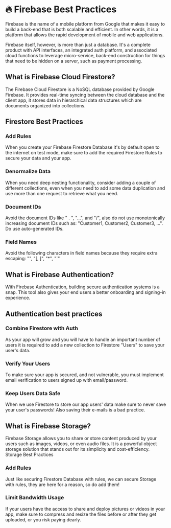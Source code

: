 # 🔥 Firebase Best Practices

Firebase is the name of a mobile platform from Google that makes it easy to build a back-end that is both scalable and efficient. In other words, it is a platform that allows the rapid development of mobile and web applications.

Firebase itself, however, is more than just a database. It's a complete product with API interfaces, an integrated auth platform, and associated cloud functions to leverage micro-service, back-end construction for things that need to be hidden on a server, such as payment processing.

## What is Firebase Cloud Firestore?

The Firebase Cloud Firestore is a NoSQL database provided by Google Firebase. It provides real-time syncing between the cloud database and the client app, it stores data in hierarchical data structures which are documents organized into collections. 

## Firestore Best Practices

### Add Rules

When you create your Firebase Firestore Database it's by default open to the internet on test mode, make sure to add the required Firestore Rules to secure your data and your app.

### Denormalize Data

When you need deep nesting functionality, consider adding a couple of different collections, even when you need to add some data duplication and use more than one request to retrieve what you need.

### Document IDs

Avoid the document IDs like " . ", "...", and "/", also do not use monotonically increasing document IDs such as:
"Customer1, Customer2, Customer3, ...".
Do use auto-generated IDs.

### Field Names

Avoid the following characters in field names because they require extra escaping: "", "[, ]", "*", "`"

## What is Firebase Authentication?

With Firebase Authentication, building secure authentication systems is a snap. This tool also gives your end users a better onboarding and signing-in experience.

## Authentication best practices

### Combine Firestore with Auth

As your app will grow and you will have to handle an important number of users it is required to add a new collection to Firestore "Users" to save your user's data.

### Verify Your Users

To make sure your app is secured, and not vulnerable, you must implement email verification to users signed up with email/password.

### Keep Users Data Safe

When we use Firestore to store our app users' data make sure to never save your user's passwords! Also saving their e-mails is a bad practice.

## What is Firebase Storage?

Firebase Storage allows you to share or store content produced by your users such as images, videos, or even audio files. It is a powerful object storage solution that stands out for its simplicity and cost-efficiency.
Storage Best Practices

### Add Rules

Just like securing Firestore Database with rules, we can secure Storage with rules, they are here for a reason, so do add them!

### Limit Bandwidth Usage

If your users have the access to share and deploy pictures or videos in your app, make sure to compress and resize the files before or after they get uploaded, or you risk paying dearly.
